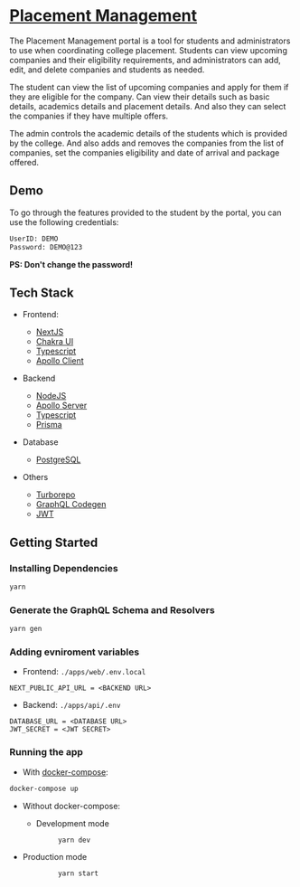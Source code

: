 # [Placement Management](https://placement-management.vercel.app/)

The Placement Management portal is a tool for students and administrators to use when coordinating college placement.
Students can view upcoming companies and their eligibility requirements, and administrators can add, edit, and delete
companies and students as needed.

The student can view the list of upcoming companies and apply for them if they are eligible for the company.
Can view their details such as basic details, academics details and placement details. And also they can select the companies if they have multiple offers.

The admin controls the academic details of the students which is provided by the college. And also adds and removes the companies from the list of companies, set the companies eligibility and date of arrival and package offered.

## Demo

To go through the features provided to the student by the portal, you can use the following credentials:

```txt
UserID: DEMO
Password: DEMO@123
```

**PS: Don't change the password!**

## Tech Stack

- Frontend:

  - [NextJS](https://nextjs.org/)
  - [Chakra UI](https://chakra-ui.com/)
  - [Typescript](https://www.typescriptlang.org/)
  - [Apollo Client](https://www.apollographql.com/docs/react/)

- Backend

  - [NodeJS](https://nodejs.org/)
  - [Apollo Server](https://www.apollographql.com/)
  - [Typescript](https://www.typescriptlang.org/)
  - [Prisma](https://www.prisma.io/)

- Database

  - [PostgreSQL](https://www.postgresql.org/)

- Others
  - [Turborepo](https://turborepo.org/)
  - [GraphQL Codegen](https://www.graphql-code-generator.com/)
  - [JWT](https://jwt.io/)

## Getting Started

### Installing Dependencies

```bash
yarn
```

### Generate the GraphQL Schema and Resolvers

```bash
yarn gen
```

### Adding evniroment variables

- Frontend: `./apps/web/.env.local`

```.env
NEXT_PUBLIC_API_URL = <BACKEND URL>
```

- Backend: `./apps/api/.env`

```.env
DATABASE_URL = <DATABASE URL>
JWT_SECRET = <JWT SECRET>
```

### Running the app

- With [docker-compose](https://docs.docker.com/compose/):

```bash
docker-compose up
```

- Without docker-compose:

  - Development mode

```bash
            yarn dev
```

- Production mode

```bash
            yarn start
```
